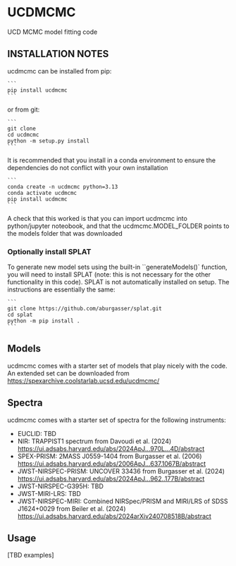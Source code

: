 # UCDMCMC
 UCD MCMC model fitting code

## INSTALLATION NOTES

ucdmcmc can be installed from pip:

	```
	pip install ucdmcmc
	```

or from git:

	```
	git clone
	cd ucdmcmc
	python -m setup.py install
	```


It is recommended that you install in a conda environment to ensure the dependencies do not conflict with your own installation

	```
	conda create -n ucdmcmc python=3.13
	conda activate ucdmcmc
	pip install ucdmcmc
	```

A check that this worked is that you can import ucdmcmc into python/jupyter noteobook, and that the ucdmcmc.MODEL_FOLDER points to the models folder that was downloaded

### Optionally install SPLAT

To generate new model sets using the built-in ``generateModels()` function, you will need to install SPLAT (note: this is not necessary for the other functionality in this code). SPLAT is not automatically installed on setup. The instructions are essentially the same:

	```
	git clone https://github.com/aburgasser/splat.git
	cd splat
	python -m pip install .
	```

## Models

ucdmcmc comes with a starter set of models that play nicely with the code. An extended set can be downloaded from https://spexarchive.coolstarlab.ucsd.edu/ucdmcmc/

## Spectra

ucdmcmc comes with a starter set of spectra for the following instruments:
* EUCLID: TBD
* NIR: TRAPPIST1 spectrum from Davoudi et al. (2024) https://ui.adsabs.harvard.edu/abs/2024ApJ...970L...4D/abstract
* SPEX-PRISM: 2MASS J0559-1404 from Burgasser et al. (2006) https://ui.adsabs.harvard.edu/abs/2006ApJ...637.1067B/abstract
* JWST-NIRSPEC-PRISM: UNCOVER 33436 from Burgasser et al. (2024) https://ui.adsabs.harvard.edu/abs/2024ApJ...962..177B/abstract
* JWST-NIRSPEC-G395H: TBD
* JWST-MIRI-LRS: TBD 
* JWST-NIRSPEC-MIRI: Combined NIRSpec/PRISM and MIRI/LRS of SDSS J1624+0029 from Beiler et al. (2024) https://ui.adsabs.harvard.edu/abs/2024arXiv240708518B/abstract

## Usage

[TBD examples]

